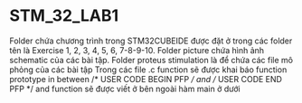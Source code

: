 # STM_32_LAB1
Folder chứa chương trình trong STM32CUBEIDE được đặt ở trong các folder tên là Exercise 1, 2, 3, 4, 5, 6, 7-8-9-10.
Folder picture chứa hình ảnh schematic của các bài tập.
Folder proteus stimulation là để chứa các file mô phỏng của các bài tập
Trong các file .c function sẽ được khai báo function prototype in between /* USER CODE BEGIN PFP */ and /* USER CODE END PFP */
and function sẽ được viết ở bên ngoài hàm main ở dưới
